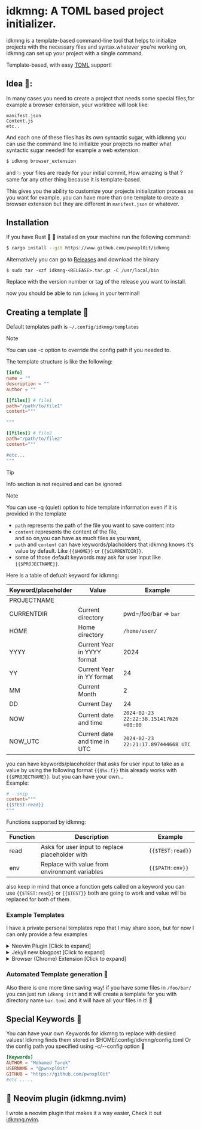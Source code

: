 # idkmng: A TOML based project initializer.

idkmng is a template-based command-line tool that helps to initialize projects with the necessary files and syntax.whatever you're working on, idkmng can set up your project with a single command.


Template-based, with easy [TOML](https://toml.io/en/) support!

## Idea 🧠:
In many cases you need to create a project that needs some special files,for example a browser extension, your worktree will look like:
```
manifest.json
Content.js
etc.. 
```

And each one of these files has its own syntactic sugar,
with idkmng you can use the command line to initialize your projects no matter what syntactic sugar needed!
for example a web extension:
```sh
$ idkmng browser_extension
```
and 💥 your files are ready for your initial commit, How amazing is that ? 
same for any other thing because it is template-based.

This gives you the ability to customize your projects initialization process as you want for example, you can have more than one template to create a browser extension but they are different in `manifest.json` or whatever.

## Installation
If you have Rust 🦀 🚀 installed on your machine run the following command:

```sh
$ cargo install --git https://www.github.com/pwnxpl0it/idkmng
```

Alternatively you can go to [Releases](https://github.com/pwnxpl0it/idkmng/releases) and download the binary

```console
$ sudo tar -xzf idkmng-<RELEASE>.tar.gz -C /usr/local/bin
```

Replace <RELEASE> with the version number or tag of the release you want to install.

now you should be able to run `idkmng` in your terminal!

## Creating a template 📜
<!--There is a template for creating a template! 
it is located in templates directory/template.toml
just run the following command! 
```sh
$ idkmng new
```
enter template name and you should have one, it will go inside `~/.config/idkmng/templates/TEMPLATENAME.toml`
also you can edit that Template too to create you own template that creates a template 🎉,<br>

note that the template `info` section can be totally ignored, straight to the point where you only create files and directories you want!<br>
-->
Default templates path is `~/.config/idkmng/templates`<br>

> [!NOTE]
> You can use -c option to override the config path if you needed to.

The template structure is like the following:
```toml
[info]
name = ""
description = ""
author = ""

[[files]] # file1 
path="/path/to/file1"
content="""

"""

[[files]] # file2
path="/path/to/file2"
content="""

#etc...
"""
```

> [!TIP]
> Info section is not required and can be ignored

> [!NOTE]
> You can use -q (quiet) option to hide template information even if it is provided in the template

<!-- so it's super easy to write and you can get this structure using <br> ```$ idkmng new```. <br> -->

-  `path` represents the path of the file you want to save content into
-  `content` represents the content of the file,<br>
  and so on,you can have as much files as you want,<br>
- `path` and `content` can have keywords/placholders that idkmng knows it's value by default. Like `{{$HOME}}` or `{{$CURRENTDIR}}`.
- some of those default keywords may ask for user input like `{{$PROJECTNAME}}`. 

Here is a table of defualt keyword for idkmng:

| Keyword/placeholder   | Value     | Example          |
|--------------- | ---------------  | ---------------  |
| PROJECTNAME   |                   |                  |
| CURRENTDIR    | Current directory | pwd=/foo/bar => `bar`|
| HOME          | Home directory    | `/home/user/`    |
| YYYY    | Current Year in YYYY format| 2024    |
| YY | Current Year in YY format| 24    |
| MM | Current Month | 2 |
| DD | Current Day | 24 |
| NOW | Current date and time | `2024-02-23 22:22:38.151417626 +00:00` |
| NOW_UTC | Current date and time in UTC | `2024-02-23 22:21:17.897444668 UTC` |

you can have keywords/placeholder that asks for user input to take as a value by using the following format `{{$%s:f}}` this already works with `{{$PROJECTNAME}}`. but you can have your own...<br>
Example: 
```toml
# --snip
content="""
{{$TEST:read}}
"""
```

Functions supported by idkmng:

| Function   | Description    | Example  |
|--------------- | --------------- | ---------------  |
| read   | Asks for user input to replace placeholder with   | `{{$TEST:read}}` |
| env    | Replace with value from environment variables     | `{{$PATH:env}}` |

also keep in mind that once a function gets called on a keyword you can use `{{$TEST:read}}` or `{{$TEST}}` both are going to work and value will be replaced for both of them.
### Example Templates
I have a private personal templates repo that I may share soon, but for now I can only provide a few examples

<details>
  <summary>Neovim Plugin [Click to expand]</summary>

  Now this one overhere is just for basic neovim plugin structure I use to create nvim plugins for my personal use
  also I have another one to create the docs for the plugin (just basic files not autogenerate docs)

```toml
[info]
name = "Neovim Plugin"
description = "A template for nvim plugin"
author = "Mohamed Tarek @pwnxpl0it"

[[files]]
path="{{$PROJECTNAME}}/lua/{{$PROJECTNAME}}/init.lua"
content="""
local M = {}

M.config = {}

M.setup = function ()
   if config ~= nil then
        M.config = config
    end

end

return M
"""

[[files]]
path="{{$PROJECTNAME}}/plugin/init.lua"
content="""
require("{{$PROJECTNAME}}")
"""
```

</details>


<details>
    <summary>Jekyll new blogpost [Click to expand]</summary>

I am starting a Blog (still underconstruction 🏗️) but anyway I use this template to create a new post in my blog
directly from CLI,This one here uses more keywords and includes a private BLOGPATH placeholder that it's value is loaded from config file.

```toml
[info]
name = "new_post"
description = "New jekyll post"
author = "Mohamed Tarek @pwnxpl0it"

[[files]]
path="{{$BLOGPATH}}/_posts/{{$YYYY}}-{{$MM}}-{{$DD}}-{{$blogtitle:read}}.markdown"
content="""
---
layout: post
title: "{{$blogtitle}}"
date: {{$NOW_UTC}}
tags: {{$Tags:read}}
---

"""

```

</details>

<details>
    <summary>Browser (Chrome) Extension [Click to expand]</summary>
This one is just for creating a really BASIC chrome extension with no icon or anything else, I use it because I like it to be minimal, still can add more placeholders but since this is for private use I don't really care, about version etc...

```toml
[info] # Generated using `idkmng new` btw
name = "browser_extension"
description = "A Template for creating a browser extension"
author = "Mohamed Tarek @pwnxpl0it"
refrence= "https://developer.chrome.com/docs/extensions/mv3/manifest/"

[[files]]
path="{{$PROJECTNAME}}/manifest.json"
content="""
{
  "manifest_version": 3,
  "name":"{{$PROJECTNAME}}",
  "version": "1.0.1",
  "content_scripts":[
    {
     "matches":["<all_urls>"],
     "js":["content.js"]
    }
  ]
}
"""

[[files]]
path="{{$PROJECTNAME}}/content.js"
content="""
console.log("Hello world!")
"""

```

*TIP 💡 *: Info section can have any additional values, it won't get printed but maybe usefull if sharing the template or just as a reference for docs like I did here

</details>
<!--TODO: Add more examples-->

### Automated Template generation 🚀
Also there is one more time saving way! if you have some files in `/foo/bar/` you can just run `idkmng init` and it will create a template for you with directory name `bar.toml` and it will have all your files in it! 🌸

## Special Keywords 🔧
You can have your own Keywords for idkmng to replace with desired values!
Idkmng finds them stored in $HOME/.config/idkmng/config.toml Or the config path you specified using -c/--config option 🦀

```toml
[Keywords]
AUTHOR = "Mohamed Tarek"
USERNAME = "@pwnxpl0it"
GITHUB = "https://github.com/pwnxpl0it"
#etc .....
```

## 👾 Neovim plugin (idkmng.nvim) 
I wrote a neovim plugin that makes it a way easier, Check it out [idkmng.nvim](https://www.github.com/pwnxpl0it/idkmng.nvim).
